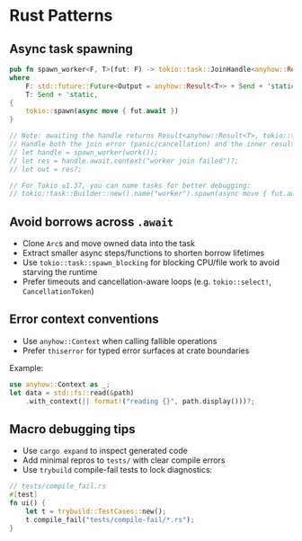# Rust Patterns

## Async task spawning
```rust
pub fn spawn_worker<F, T>(fut: F) -> tokio::task::JoinHandle<anyhow::Result<T>>
where
    F: std::future::Future<Output = anyhow::Result<T>> + Send + 'static,
    T: Send + 'static,
{
    tokio::spawn(async move { fut.await })
}

// Note: awaiting the handle returns Result<anyhow::Result<T>, tokio::task::JoinError>.
// Handle both the join error (panic/cancellation) and the inner result:
// let handle = spawn_worker(work());
// let res = handle.await.context("worker join failed")?;
// let out = res?;

// For Tokio ≥1.37, you can name tasks for better debugging:
// tokio::task::Builder::new().name("worker").spawn(async move { fut.await })
```

## Avoid borrows across `.await`
- Clone `Arc`s and move owned data into the task
- Extract smaller async steps/functions to shorten borrow lifetimes
- Use `tokio::task::spawn_blocking` for blocking CPU/file work to avoid starving the runtime
- Prefer timeouts and cancellation-aware loops (e.g. `tokio::select!`, `CancellationToken`)

## Error context conventions
- Use `anyhow::Context` when calling fallible operations
- Prefer `thiserror` for typed error surfaces at crate boundaries

Example:
```rust
use anyhow::Context as _;
let data = std::fs::read(&path)
    .with_context(|| format!("reading {}", path.display()))?;
```

## Macro debugging tips
- Use `cargo expand` to inspect generated code
- Add minimal repros to `tests/` with clear compile errors
- Use `trybuild` compile-fail tests to lock diagnostics:
```rust
// tests/compile_fail.rs
#[test]
fn ui() {
    let t = trybuild::TestCases::new();
    t.compile_fail("tests/compile-fail/*.rs");
}
```

